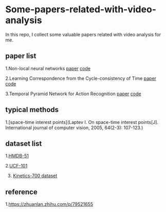 # Some-papers-related-with-video-analysis

In this repo, I collect some valuable papers related with video analysis for me.

## paper list

1.Non-local neural networks [paper](openaccess.thecvf.com/content_cvpr_2018/papers/Wang_Non-Local_Neural_Networks_CVPR_2018_paper.pdf) [code](https://github.com/facebookresearch/video-nonlocal-net)

2.Learning Correspondence from the Cycle-consistency of Time [paper](https://arxiv.org/pdf/1903.07593.pdf) [code](https://github.com/xiaolonw/TimeCycle)

3.Temporal Pyramid Network for Action Recognition [paper](https://arxiv.org/pdf/2004.03548.pdf) [code](https://github.com/decisionforce/TPN)

## typical methods

1.[space-time interest points](Laptev I. On space-time interest points[J]. International journal of computer vision, 2005, 64(2-3): 107-123.)




## dataset list

1.[HMDB-51](https://serre-lab.clps.brown.edu/resource/hmdb-a-large-human-motion-database/#dataset)

2.[UCF-101](www.crcv.ucf.edu/research/data-sets/human-actions/ucf101/)

3. [Kinetics-700 dataset](https://deepmind.com/research/open-source/open-source-datasets/kinetics/)




## reference

1.https://zhuanlan.zhihu.com/p/79521655


